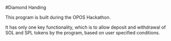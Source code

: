 #Diamond Handing

This program is built during the OPOS Hackathon.

It has only one key functionality, which is to allow deposit and withdrawal of SOL and SPL tokens by the program, based on user specified conditions.
